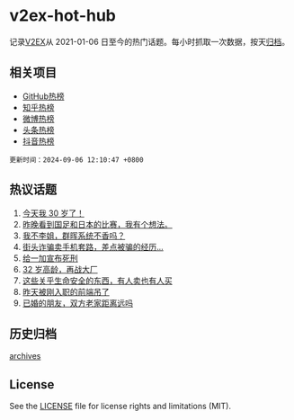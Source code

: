 # v2ex-hot-hub

 记录[V2EX](https://www.v2ex.com/)从 2021-01-06 日至今的热门话题。每小时抓取一次数据，按天[归档](archives)。
 
 ## 相关项目

- [GitHub热榜](https://github.com/lonnyzhang423/github-hot-hub)
- [知乎热榜](https://github.com/lonnyzhang423/zhihu-hot-hub)
- [微博热榜](https://github.com/lonnyzhang423/weibo-hot-hub)
- [头条热榜](https://github.com/lonnyzhang423/toutiao-hot-hub)
- [抖音热榜](https://github.com/lonnyzhang423/douyin-hot-hub)


 `更新时间：2024-09-06 12:10:47 +0800`

## 热议话题

1. [今天我 30 岁了！](https://www.v2ex.com/t/1070454)
1. [昨晚看到国足和日本的比赛，我有个想法。](https://www.v2ex.com/t/1070613)
1. [我不李姐，群晖系统不香吗？](https://www.v2ex.com/t/1070616)
1. [街头诈骗卖手机套路，差点被骗的经历...](https://www.v2ex.com/t/1070480)
1. [给一加宣布死刑](https://www.v2ex.com/t/1070548)
1. [32 岁高龄，再战大厂](https://www.v2ex.com/t/1070623)
1. [这些关乎生命安全的东西，有人卖也有人买](https://www.v2ex.com/t/1070446)
1. [昨天被刚入职的前端吊了](https://www.v2ex.com/t/1070614)
1. [已婚的朋友，双方老家距离远吗](https://www.v2ex.com/t/1070590)

## 历史归档

[archives](archives)

## License

See the [LICENSE](LICENSE) file for license rights and limitations (MIT).
